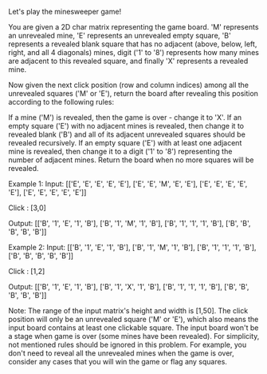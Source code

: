 Let's play the minesweeper game!

You are given a 2D char matrix representing the game board. 'M' represents an unrevealed mine, 'E' represents an unrevealed empty square, 'B' represents a revealed blank square that has no adjacent (above, below, left, right, and all 4 diagonals) mines, digit ('1' to '8') represents how many mines are adjacent to this revealed square, and finally 'X' represents a revealed mine.

Now given the next click position (row and column indices) among all the unrevealed squares ('M' or 'E'), return the board after revealing this position according to the following rules:

If a mine ('M') is revealed, then the game is over - change it to 'X'.
If an empty square ('E') with no adjacent mines is revealed, then change it to revealed blank ('B') and all of its adjacent unrevealed squares should be revealed recursively.
If an empty square ('E') with at least one adjacent mine is revealed, then change it to a digit ('1' to '8') representing the number of adjacent mines.
Return the board when no more squares will be revealed.
 

Example 1:
Input: 
[['E', 'E', 'E', 'E', 'E'],
 ['E', 'E', 'M', 'E', 'E'],
 ['E', 'E', 'E', 'E', 'E'],
 ['E', 'E', 'E', 'E', 'E']]

Click : [3,0]

Output: 
[['B', '1', 'E', '1', 'B'],
 ['B', '1', 'M', '1', 'B'],
 ['B', '1', '1', '1', 'B'],
 ['B', 'B', 'B', 'B', 'B']]


Example 2:
Input: 
[['B', '1', 'E', '1', 'B'],
 ['B', '1', 'M', '1', 'B'],
 ['B', '1', '1', '1', 'B'],
 ['B', 'B', 'B', 'B', 'B']]

Click : [1,2]

Output: 
[['B', '1', 'E', '1', 'B'],
 ['B', '1', 'X', '1', 'B'],
 ['B', '1', '1', '1', 'B'],
 ['B', 'B', 'B', 'B', 'B']]

Note:
The range of the input matrix's height and width is [1,50].
The click position will only be an unrevealed square ('M' or 'E'), which also means the input board contains at least one clickable square.
The input board won't be a stage when game is over (some mines have been revealed).
For simplicity, not mentioned rules should be ignored in this problem. For example, you don't need to reveal all the unrevealed mines when the game is over, consider any cases that you will win the game or flag any squares.